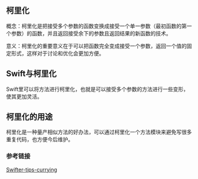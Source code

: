## 柯里化

概念：柯里化是把接受多个参数的函数变换成接受一个单一参数（最初函数的第一个参数）的函数，并且返回接受余下的参数且返回结果的新函数的技术。

意义：柯里化的重要意义在于可以把函数完全变成接受一个参数，返回一个值的固定形式，这样对于讨论和优化会更加方便。

## Swift与柯里化

Swift里可以将方法进行柯里化，也就是可以接受多个参数的方法进行一些变形，使其更加灵活。

## 柯里化的用途
柯里化是一种量产相似方法的好办法，可以通过柯里化一个方法模块来避免写很多重复代码，也方便今后维护。


### 参考链接
[Swifter-tips-currying](http://swifter.tips/currying/)
